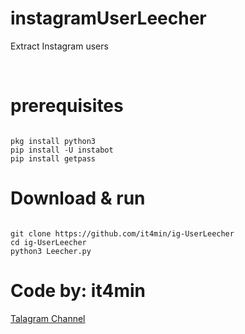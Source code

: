 # instagramUserLeecher
Extract Instagram users

<br />

# prerequisites
<pre><code>
pkg install python3
pip install -U instabot
pip install getpass
</code></pre>

# Download & run
<pre><code>
git clone https://github.com/it4min/ig-UserLeecher
cd ig-UserLeecher
python3 Leecher.py
</code></pre>

# Code by: it4min

<a href="https://t.me/LinuxH">Talagram Channel</a>

